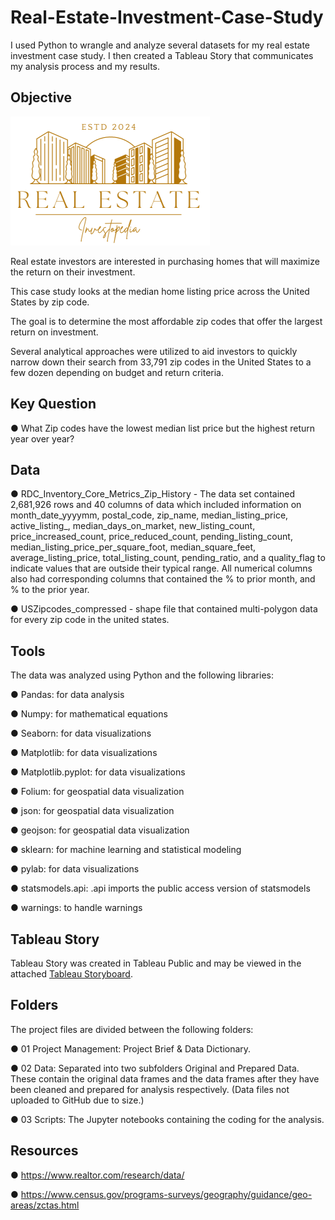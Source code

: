 # Real-Estate-Investment-Case-Study
I used Python to wrangle and analyze several datasets for my real estate investment case study. I then created a Tableau Story that communicates my analysis process and my results.

## Objective
![image](https://github.com/DawnChism/Real-Estate-Investment-Case-Study/blob/main/Gold%20White%20Modern%20Professional%20Luxury%20Real%20Estate%20Logo-1.png)

Real estate investors are interested in purchasing homes that will maximize the return on their investment.

This case study looks at the median home listing price across the United States by zip code.

The goal is to determine the most affordable zip codes that offer the largest return on investment.

Several analytical approaches were utilized to aid investors to quickly narrow down their search from 33,791 zip codes in the United States to a few dozen depending on budget and return criteria.

## Key Question
● What Zip codes have the lowest median list price but the highest return year over year?

## Data
● RDC_Inventory_Core_Metrics_Zip_History - The data set contained 2,681,926 rows and 40 columns of data which included information on month_date_yyyymm, postal_code, zip_name, median_listing_price, active_listing_, median_days_on_market, new_listing_count, price_increased_count, price_reduced_count, pending_listing_count, median_listing_price_per_square_foot, median_square_feet, average_listing_price, total_listing_count, pending_ratio, and a quality_flag to indicate values that are outside their typical range. All numerical columns also had corresponding columns that contained the % to prior month, and % to the prior year. 

● USZipcodes_compressed - shape file that contained multi-polygon data for every zip code in the united states.

## Tools
The data was analyzed using Python and the following libraries:

● Pandas: for data analysis

● Numpy: for mathematical equations

● Seaborn: for data visualizations

● Matplotlib: for data visualizations

● Matplotlib.pyplot: for data visualizations

● Folium: for geospatial data visualization

● json: for geospatial data visualization

● geojson: for geospatial data visualization

● sklearn: for machine learning and statistical modeling

● pylab: for data visualizations

● statsmodels.api: .api imports the public access version of statsmodels

● warnings: to handle warnings

## Tableau Story
Tableau Story was created in Tableau Public and may be viewed in the attached [Tableau Storyboard](https://public.tableau.com/app/profile/dawn.chism/viz/RealEstateInvestmentCaseStudy_17104345666230/RealEstatePriceAnalysis#1).

## Folders
The project files are divided between the following folders:

● 01 Project Management: Project Brief & Data Dictionary.

● 02 Data: Separated into two subfolders Original and Prepared Data. These contain the original data frames and the data frames after they have been cleaned and prepared for analysis respectively. (Data files not uploaded to GitHub due to size.)

● 03 Scripts: The Jupyter notebooks containing the coding for the analysis.

## Resources
● https://www.realtor.com/research/data/

● https://www.census.gov/programs-surveys/geography/guidance/geo-areas/zctas.html
